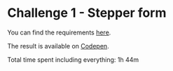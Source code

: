 # Challenge 1 - Stepper form

You can find the requirements [here](https://youtu.be/qGwR_DSSnuQ).

The result is available on [Codepen](https://codepen.io/antonstrand/pen/poJNZbL).

Total time spent including everything: 1h 44m
